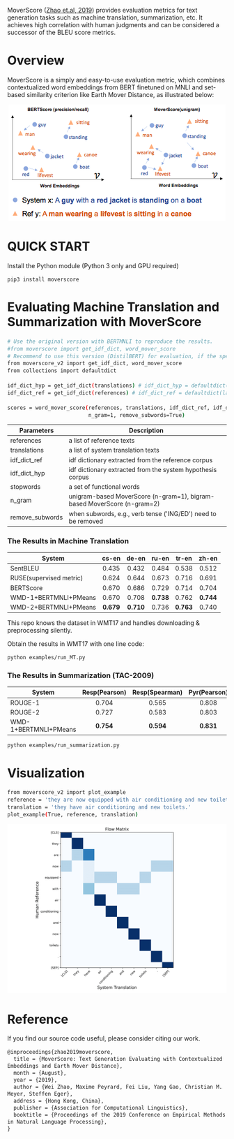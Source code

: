 
MoverScore ([Zhao et.al, 2019](https://arxiv.org/pdf/1909.02622.pdf)) provides evaluation metrics for text generation tasks such as machine translation, summarization, etc. It achieves high correlation with human judgments and can be considered a successor of the BLEU score metrics.

# Overview

MoverScore is a simply and easy-to-use evaluation metric, which combines contextualized word embeddings from BERT finetuned on MNLI and set-based similarity criterion like Earth Mover Distance, as illustrated below:

<p align="center">
<img src="./MoverScore.png">
</p>

# QUICK START

Install the Python module (Python 3 only and GPU required)

    pip3 install moverscore

# Evaluating Machine Translation and Summarization with MoverScore 

```bash
# Use the original version with BERTMNLI to reproduce the results.
#from moverscore import get_idf_dict, word_mover_score
# Recommend to use this version (DistilBERT) for evaluation, if the speed is your concern.
from moverscore_v2 import get_idf_dict, word_mover_score 
from collections import defaultdict

idf_dict_hyp = get_idf_dict(translations) # idf_dict_hyp = defaultdict(lambda: 1.)
idf_dict_ref = get_idf_dict(references) # idf_dict_ref = defaultdict(lambda: 1.)

scores = word_mover_score(references, translations, idf_dict_ref, idf_dict_hyp, \
                          n_gram=1, remove_subwords=True)
```
| Parameters       | Description                        |
|----------------|----------------------------|
| references       | a list of reference texts      |
| translations     | a list of system translation texts            |
| idf_dict_ref     | idf dictionary extracted from the reference corpus | 
| idf_dict_hyp     | idf dictionary extracted from the system hypothesis corpus | 
| stopwords        | a set of functional words  | 
| n_gram           | unigram-based MoverScore (n-gram=1), bigram-based MoverScore (n-gram=2) | 
| remove_subwords  | when subwords, e.g., verb tense ('ING/ED') need to be removed | 

### The Results in Machine Translation

System                  | cs-en | de-en | ru-en | tr-en | zh-en
----------------------- | :------: | :----------: | :------: | :------: | :------:
SentBLEU                | 0.435 | 0.432 | 0.484 |  0.538 | 0.512 
RUSE(supervised metric) | 0.624 | 0.644 | 0.673 | 0.716 | 0.691 
BERTScore               | 0.670 | 0.686 | 0.729 | 0.714 | 0.704 
WMD-1+BERTMNLI+PMeans   | 0.670    | 0.708     | **0.738** | 0.762| **0.744**
WMD-2+BERTMNLI+PMeans   | **0.679** | **0.710**     | 0.736 | **0.763**| 0.740

This repo knows the dataset in WMT17 and handles downloading & preprocessing silently. 

Obtain the results in WMT17 with one line code:

```bash
python examples/run_MT.py

```

### The Results in Summarization (TAC-2009)

System                  | Resp(Pearson) | Resp(Spearman) | Pyr(Pearson) | Pyr(Spearman)
----------------------- | :------: | :----------: | :------: | :------: 
ROUGE-1                | 0.704 |  0.565 |  0.808 | 0.692
ROUGE-2                | 0.727 |  0.583 |  0.803 | 0.694
WMD-1+BERTMNLI+PMeans  | **0.754** |  **0.594** |  **0.831** | **0.701**

```bash
python examples/run_summarization.py
```
# Visualization
```bash
from moverscore_v2 import plot_example
reference = 'they are now equipped with air conditioning and new toilets.'
translation = 'they have air conditioning and new toilets.'
plot_example(True, reference, translation)
```
<p align="center">
<img src="./plot_dist.png">
</p>

# Reference
If you find our source code useful, please consider citing our work.
```
@inproceedings{zhao2019moverscore,
  title = {MoverScore: Text Generation Evaluating with Contextualized Embeddings and Earth Mover Distance},
  month = {August},
  year = {2019},
  author = {Wei Zhao, Maxime Peyrard, Fei Liu, Yang Gao, Christian M. Meyer, Steffen Eger},
  address = {Hong Kong, China},
  publisher = {Association for Computational Linguistics},
  booktitle = {Proceedings of the 2019 Conference on Empirical Methods in Natural Language Processing},
}
```
